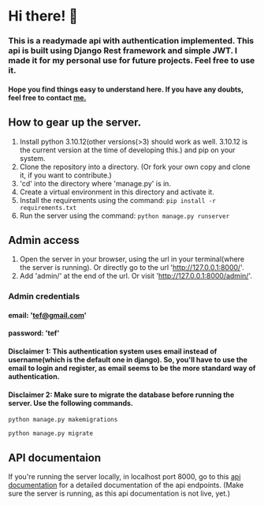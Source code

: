# Hi there! 👋

### This is a readymade api with authentication implemented. This api is built using Django Rest framework and simple JWT. I made it for my personal use for future projects. Feel free to use it.

#### Hope you find things easy to understand here. If you have any doubts, feel free to contact [me.](https://github.com/mehedikhan72)

## How to gear up the server.

1. Install python 3.10.12(other versions(>3) should work as well. 3.10.12 is the current version at the time of developing this.) and pip on your system.
2. Clone the repository into a directory. (Or fork your own copy and clone it, if you want to contribute.)
3. 'cd' into the directory where 'manage.py' is in.
4. Create a virtual environment in this directory and activate it.
5. Install the requirements using the command: `pip install -r requirements.txt`
6. Run the server using the command: `python manage.py runserver`

## Admin access

1. Open the server in your browser, using the url in your terminal(where the server is running). Or directly go to the url
   'http://127.0.0.1:8000/'.
2. Add 'admin/' at the end of the url. Or visit 'http://127.0.0.1:8000/admin/'.

### Admin credentials

#### email: 'tef@gmail.com'

#### password: 'tef'

#### Disclaimer 1: This authentication system uses email instead of username(which is the default one in django). So, you'll have to use the email to login and register, as email seems to be the more standard way of authentication.

#### Disclaimer 2: Make sure to migrate the database before running the server. Use the following commands.

`python manage.py makemigrations`

`python manage.py migrate`

## API documentaion

If you're running the server locally, in localhost port 8000, go to this [api documentation](http://127.0.0.1:8000/swagger/) for a detailed documentation of the api endpoints. (Make sure the server is running, as this api documentation is not live, yet.)
